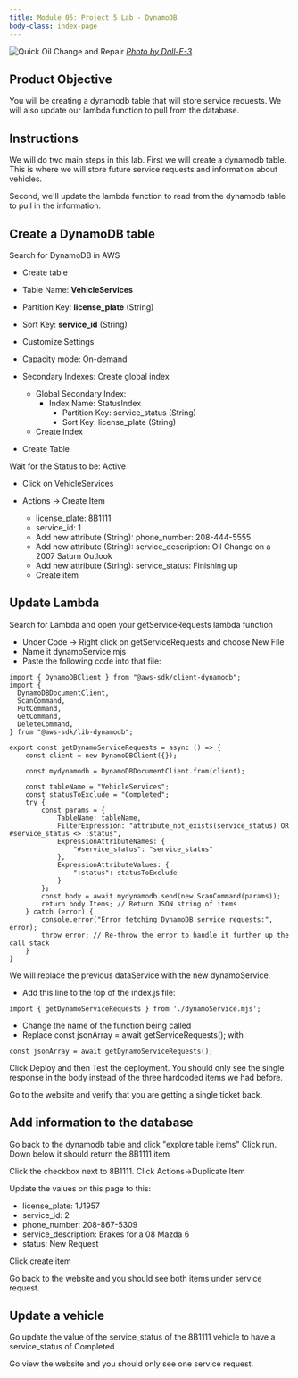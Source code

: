 ```yaml
---
title: Module 05: Project 5 Lab - DynamoDB
body-class: index-page
---
```


![Quick Oil Change and Repair]({{URLROOT}}/shared/img/quick-logo-service-requests.jpg)
*[Photo by Dall-E-3](https://openai.com/dall-e-3)*

## Product Objective

You will be creating a dynamodb table that will store service requests. We will also update our lambda function to pull from the database.


## Instructions

We will do two main steps in this lab. First we will create a dynamodb table. This is where we will store future service requests and information about vehicles.

Second, we'll update the lambda function to read from the dynamodb table to pull in the information.

## Create a DynamoDB table

Search for DynamoDB in AWS

* Create table

* Table Name: **VehicleServices**

* Partition Key: **license_plate** (String)
* Sort Key: **service_id** (String)

* Customize Settings
* Capacity mode: On-demand

* Secondary Indexes: Create global index
  * Global Secondary Index:
    * Index Name: StatusIndex
      * Partition Key: service_status (String)
      * Sort Key: license_plate (String)
  * Create Index

* Create Table

Wait for the Status to be: Active

* Click on VehicleServices

* Actions -> Create Item
  * license_plate: 8B1111
  * service_id: 1
  * Add new attribute (String): phone_number: 208-444-5555
  * Add new attribute (String): service_description: Oil Change on a 2007 Saturn Outlook
  * Add new attribute (String): service_status: Finishing up
  * Create item

## Update Lambda

Search for Lambda and open your getServiceRequests lambda function

* Under Code -> Right click on getServiceRequests and choose New File
* Name it dynamoService.mjs
* Paste the following code into that file:


```
import { DynamoDBClient } from "@aws-sdk/client-dynamodb";
import {
  DynamoDBDocumentClient,
  ScanCommand,
  PutCommand,
  GetCommand,
  DeleteCommand,
} from "@aws-sdk/lib-dynamodb";

export const getDynamoServiceRequests = async () => {
    const client = new DynamoDBClient({});
    
    const mydynamodb = DynamoDBDocumentClient.from(client);
    
    const tableName = "VehicleServices";    
    const statusToExclude = "Completed";
    try {
        const params = {
            TableName: tableName,
            FilterExpression: "attribute_not_exists(service_status) OR #service_status <> :status",
            ExpressionAttributeNames: {
                "#service_status": "service_status"
            },
            ExpressionAttributeValues: {
                ":status": statusToExclude
            }
        };      
        const body = await mydynamodb.send(new ScanCommand(params));
        return body.Items; // Return JSON string of items
    } catch (error) {
        console.error("Error fetching DynamoDB service requests:", error);
        throw error; // Re-throw the error to handle it further up the call stack
    }
}
```

We will replace the previous dataService with the new dynamoService.

* Add this line to the top of the index.js file:

```
import { getDynamoServiceRequests } from './dynamoService.mjs';
```

* Change the name of the function being called
* Replace     const jsonArray = await getServiceRequests(); with

```
const jsonArray = await getDynamoServiceRequests();
```

Click Deploy and then Test the deployment. You should only see the single response in the body instead of the three hardcoded items we had before.

Go to the website and verify that you are getting a single ticket back.

## Add information to the database

Go back to the dynamodb table and click "explore table items"
Click run. Down below it should return the 8B1111 item

Click the checkbox next to 8B1111. 
Click Actions->Duplicate Item

Update the values on this page to this:

* license_plate: 1J1957
* service_id: 2
* phone_number: 208-867-5309
* service_description: Brakes for a 08 Mazda 6
* status: New Request

Click create item

Go back to the website and you should see both items under service request.

## Update a vehicle

Go update the value of the service_status of the 8B1111 vehicle to have a service_status of Completed

Go view the website and you should only see one service request.